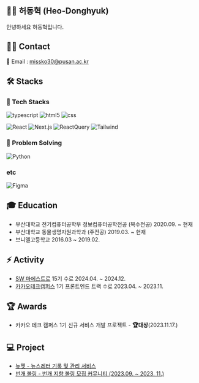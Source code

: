 ## 👋🏻 허동혁 (Heo-Donghyuk)
안녕하세요 허동혁입니다.

## 🤝🏻 Contact
📮 Email : missko30@pusan.ac.kr

## 🛠️ Stacks
### 🔨 Tech Stacks
![typescript](https://img.shields.io/badge/-typescript-3178C6?style=for-the-badge&logo=typescript&logoColor=white)
![html5](https://img.shields.io/badge/-HTML5-E34F26?style=for-the-badge&logo=html5&logoColor=white)
![css](https://img.shields.io/badge/-CSS3-1572B6?style=for-the-badge&logo=css3&logoColor=white)

![React](https://img.shields.io/badge/-React-222222?style=for-the-badge&logo=react)
![Next.js](https://img.shields.io/badge/-Next.js-000000?style=for-the-badge&logo=next.js)
![ReactQuery](https://img.shields.io/badge/ReactQuery-FF4154?style=for-the-badge&logo=React-Query&logoColor=white)
![Tailwind](https://img.shields.io/badge/-Tailwind-06B6D4?style=for-the-badge&logo=tailwindcss&logoColor=white)

### 🔧 Problem Solving
![Python](https://img.shields.io/badge/-Python-3776AB?style=for-the-badge&logo=python&logoColor=white)

### etc
![Figma](https://img.shields.io/badge/-Figma-F24E1E?style=for-the-badge&logo=Figma&logoColor=white)

## 🎓 Education
- 부산대학교 전기컴퓨터공학부 정보컴퓨터공학전공 (복수전공) 2020.09. ~ 현재
- 부산대학교 동물생명자원과학과 (주전공) 2019.03. ~ 현재
- 브니엘고등학교 2016.03 ~ 2019.02.

## ⚡ Activity
- [SW 마에스트로](https://www.swmaestro.org/) 15기 수료 2024.04. ~ 2024.12.
- [카카오테크캠퍼스](https://www.kakaotechcampus.com/) 1기 프론트엔드 트랙 수료 2023.04. ~ 2023.11.

## 🏆 Awards
- 카카오 테크 캠퍼스 1기 신규 서비스 개발 프로젝트 - **🏆대상**(2023.11.17.)

## 💻 Project
- [뉴젯 - 뉴스레터 기록 및 관리 서비스](https://app.newzet.me/)
- [번개 볼링 - 번개 지향 볼링 모집 커뮤니티 (2023.09. ~ 2023. 11.)](https://github.com/Step3-kakao-tech-campus/Team3_FE)
